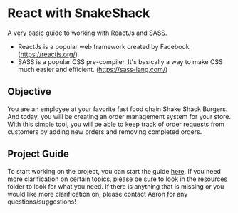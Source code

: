 # React with SnakeShack
A very basic guide to working with ReactJs and SASS.
 - ReactJs is a popular web framework created by Facebook (https://reactjs.org/)
 - SASS is a popular CSS pre-compiler. It's basically a way to make CSS much easier and efficient. (https://sass-lang.com/)

## Objective
You are an employee at your favorite fast food chain Shake Shack Burgers. And today, you will be creating an order management system for your store. With this simple tool, you will be able to keep track of order requests from customers by adding new orders and removing completed orders.

## Project Guide
To start working on the project, you can start the guide [here](./resources/guide/00_intro.md).
If you need more clarification on certain topics, please be sure to look in the [resources](./resources) folder to look for what you need. If there is anything that is missing or you would like more clarification on, please contact Aaron for any questions/suggestions!
